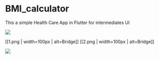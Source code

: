 # BMI_calculator
This a simple Health Care App in Flutter for intermediates UI





![](1.png=250x250)


[[1.png | width=100px | alt=Bridge]]
[[2.png | width=100px | alt=Bridge]]



![](2.png=250x250)
